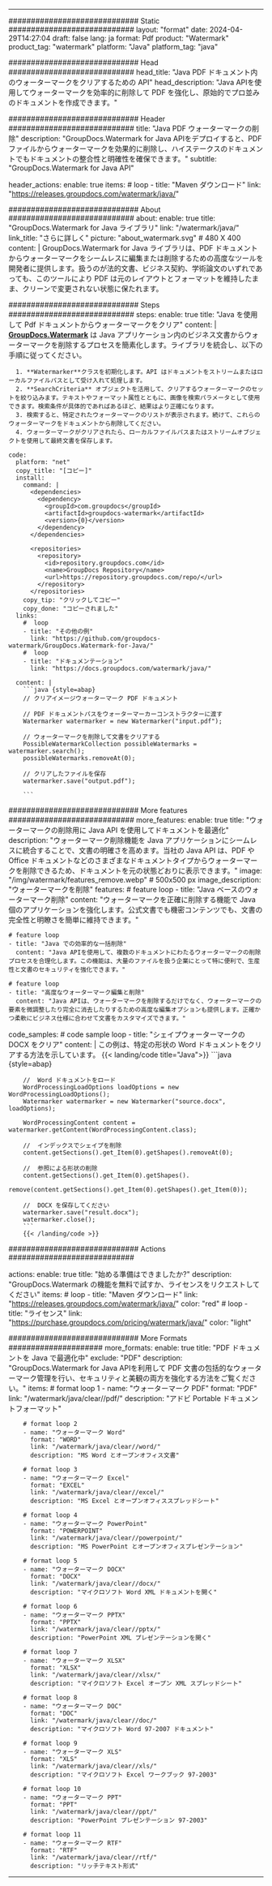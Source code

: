 
---
############################# Static ############################
layout: "format"
date:  2024-04-29T14:27:04
draft: false
lang: ja
format: Pdf
product: "Watermark"
product_tag: "watermark"
platform: "Java"
platform_tag: "java"

############################# Head ############################
head_title: "Java PDF ドキュメント内のウォーターマークをクリアするための API"
head_description: "Java APIを使用してウォーターマークを効率的に削除して PDF を強化し、原始的でプロ並みのドキュメントを作成できます。"

############################# Header ############################
title: "Java PDF ウォーターマークの削除" 
description: "GroupDocs.Watermark for Java APIをデプロイすると、PDF ファイルからウォーターマークを効果的に削除し、ハイステークスのドキュメントでもドキュメントの整合性と明確性を確保できます。"
subtitle: "GroupDocs.Watermark for Java API" 

header_actions:
  enable: true
  items:
    #  loop
    - title: "Maven ダウンロード"
      link: "https://releases.groupdocs.com/watermark/java/"
      
############################# About ############################
about:
    enable: true
    title: "GroupDocs.Watermark for Java ライブラリ"
    link: "/watermark/java/"
    link_title: "さらに詳しく"
    picture: "about_watermark.svg" # 480 X 400
    content: |
       GroupDocs.Watermark for Java ライブラリは、PDF ドキュメントからウォーターマークをシームレスに編集または削除するための高度なツールを開発者に提供します。扱うのが法的文書、ビジネス契約、学術論文のいずれであっても、このツールにより PDF は元のレイアウトとフォーマットを維持したまま、クリーンで変更されない状態に保たれます。

############################# Steps ############################
steps:
    enable: true
    title: "Java を使用して Pdf ドキュメントからウォーターマークをクリア"
    content: |
      **[GroupDocs.Watermark](https://products.groupdocs.com/watermark/java/)** は Java アプリケーション内のビジネス文書からウォーターマークを削除するプロセスを簡素化します。ライブラリを統合し、以下の手順に従ってください。
      
      1. **Watermarker**クラスを初期化します。API はドキュメントをストリームまたはローカルファイルパスとして受け入れて処理します。
      2. **SearchCriteria** オブジェクトを活用して、クリアするウォーターマークのセットを絞り込みます。テキストやフォーマット属性とともに、画像を検索パラメータとして使用できます。検索条件が具体的であればあるほど、結果はより正確になります。
      3. 検索すると、特定されたウォーターマークのリストが表示されます。続けて、これらのウォーターマークをドキュメントから削除してください。
      4. ウォーターマークがクリアされたら、ローカルファイルパスまたはストリームオブジェクトを使用して最終文書を保存します。
   
    code:
      platform: "net"
      copy_title: "[コピー]"
      install:
        command: |
          <dependencies>
            <dependency>
              <groupId>com.groupdocs</groupId>
              <artifactId>groupdocs-watermark</artifactId>
              <version>{0}</version>
            </dependency>
          </dependencies>

          <repositories>
            <repository>
              <id>repository.groupdocs.com</id>
              <name>GroupDocs Repository</name>
              <url>https://repository.groupdocs.com/repo/</url>
            </repository>
          </repositories>
        copy_tip: "クリックしてコピー"
        copy_done: "コピーされました"
      links:
        #  loop
        - title: "その他の例"
          link: "https://github.com/groupdocs-watermark/GroupDocs.Watermark-for-Java/"
        #  loop
        - title: "ドキュメンテーション"
          link: "https://docs.groupdocs.com/watermark/java/"
          
      content: |
        ```java {style=abap}
        // クリアイメージウォーターマーク PDF ドキュメント

        // PDF ドキュメントパスをウォーターマーカーコンストラクターに渡す
        Watermarker watermarker = new Watermarker("input.pdf");
        
        // ウォーターマークを削除して文書をクリアする
        PossibleWatermarkCollection possibleWatermarks = watermarker.search();
        possibleWatermarks.removeAt(0);

        // クリアしたファイルを保存
        watermarker.save("output.pdf");
        
        ```        
        
############################# More features ############################
more_features:
  enable: true
  title: "ウォーターマークの削除用に Java API を使用してドキュメントを最適化"
  description: "ウォーターマーク削除機能を Java アプリケーションにシームレスに統合することで、文書の明確さを高めます。当社の Java API は、PDF や Office ドキュメントなどのさまざまなドキュメントタイプからウォーターマークを削除できるため、ドキュメントを元の状態どおりに表示できます。"
  image: "/img/watermark/features_remove.webp" # 500x500 px
  image_description: "ウォーターマークを削除"
  features:
    # feature loop
    - title: "Java ベースのウォーターマーク削除"
      content: "ウォーターマークを正確に削除する機能で Java 個のアプリケーションを強化します。公式文書でも機密コンテンツでも、文書の完全性と明瞭さを簡単に維持できます。"

    # feature loop
    - title: "Java での効率的な一括削除"
      content: "Java APIを使用して、複数のドキュメントにわたるウォーターマークの削除プロセスを合理化します。この機能は、大量のファイルを扱う企業にとって特に便利で、生産性と文書のセキュリティを強化できます。"

    # feature loop
    - title: "高度なウォーターマーク編集と削除"
      content: "Java APIは、ウォーターマークを削除するだけでなく、ウォーターマークの要素を微調整したり完全に消去したりするための高度な編集オプションも提供します。正確かつ柔軟にビジネス仕様に合わせて文書をカスタマイズできます。"
      
  code_samples:
    # code sample loop
    - title: "シェイプウォーターマークの DOCX をクリア"
      content: |
        この例は、特定の形状の Word ドキュメントをクリアする方法を示しています。
        {{< landing/code title="Java">}}
        ```java {style=abap}
        
        //  Word ドキュメントをロード
        WordProcessingLoadOptions loadOptions = new WordProcessingLoadOptions();
        Watermarker watermarker = new Watermarker("source.docx", loadOptions);

        WordProcessingContent content = watermarker.getContent(WordProcessingContent.class);

        //  インデックスでシェイプを削除
        content.getSections().get_Item(0).getShapes().removeAt(0);

        //  参照による形状の削除
        content.getSections().get_Item(0).getShapes().
            remove(content.getSections().get_Item(0).getShapes().get_Item(0));

        //  DOCX を保存してください
        watermarker.save("result.docx");
        watermarker.close();
        ```
        {{< /landing/code >}}


############################# Actions ############################

actions:
  enable: true
  title: "始める準備はできましたか?"
  description: "GroupDocs.Watermark の機能を無料で試すか、ライセンスをリクエストしてください"
  items:
    #  loop
    - title: "Maven ダウンロード"
      link: "https://releases.groupdocs.com/watermark/java/"
      color: "red"
        #  loop
    - title: "ライセンス"
      link: "https://purchase.groupdocs.com/pricing/watermark/java/"
      color: "light"


############################# More Formats #####################
more_formats:
    enable: true
    title: "PDF ドキュメントを Java で最適化中"
    exclude: "PDF"
    description: "GroupDocs.Watermark for Java APIを利用して PDF 文書の包括的なウォーターマーク管理を行い、セキュリティと美観の両方を強化する方法をご覧ください。"
    items: 
        # format loop 1
        - name: "ウォーターマーク PDF"
          format: "PDF"
          link: "/watermark/java/clear//pdf/"
          description: "アドビ Portable ドキュメントフォーマット"

        # format loop 2
        - name: "ウォーターマーク Word"
          format: "WORD"
          link: "/watermark/java/clear//word/"
          description: "MS Word とオープンオフィス文書"
          
        # format loop 3
        - name: "ウォーターマーク Excel"
          format: "EXCEL"
          link: "/watermark/java/clear//excel/"
          description: "MS Excel とオープンオフィススプレッドシート"

        # format loop 4
        - name: "ウォーターマーク PowerPoint"
          format: "POWERPOINT"
          link: "/watermark/java/clear//powerpoint/"
          description: "MS PowerPoint とオープンオフィスプレゼンテーション"

        # format loop 5
        - name: "ウォーターマーク DOCX"
          format: "DOCX"
          link: "/watermark/java/clear//docx/"
          description: "マイクロソフト Word XML ドキュメントを開く"
          
        # format loop 6
        - name: "ウォーターマーク PPTX"
          format: "PPTX"
          link: "/watermark/java/clear//pptx/"
          description: "PowerPoint XML プレゼンテーションを開く"
          
        # format loop 7
        - name: "ウォーターマーク XLSX"
          format: "XLSX"
          link: "/watermark/java/clear//xlsx/"
          description: "マイクロソフト Excel オープン XML スプレッドシート"

        # format loop 8
        - name: "ウォーターマーク DOC"
          format: "DOC"
          link: "/watermark/java/clear//doc/"
          description: "マイクロソフト Word 97-2007 ドキュメント"

        # format loop 9
        - name: "ウォーターマーク XLS"
          format: "XLS"
          link: "/watermark/java/clear//xls/"
          description: "マイクロソフト Excel ワークブック 97-2003"

        # format loop 10
        - name: "ウォーターマーク PPT"
          format: "PPT"
          link: "/watermark/java/clear//ppt/"
          description: "PowerPoint プレゼンテーション 97-2003"

        # format loop 11
        - name: "ウォーターマーク RTF"
          format: "RTF"
          link: "/watermark/java/clear//rtf/"
          description: "リッチテキスト形式"

---